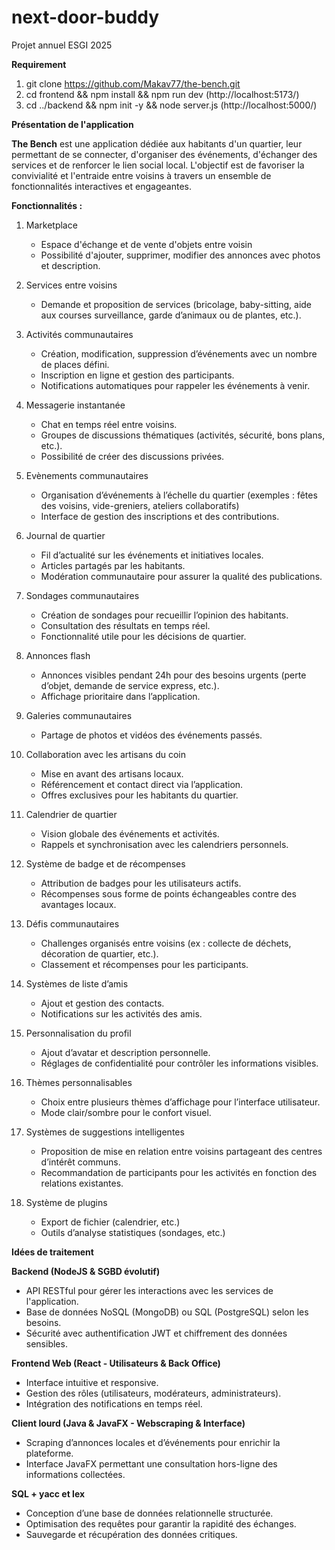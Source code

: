# next-door-buddy

Projet annuel ESGI 2025

**Requirement**

1) git clone https://github.com/Makav77/the-bench.git
2) cd frontend && npm install && npm run dev (http://localhost:5173/)
3) cd ../backend && npm init -y && node server.js (http://localhost:5000/)

**Présentation de l'application**

**The Bench** est une application dédiée aux habitants d'un quartier, leur permettant de se connecter, d'organiser des événements, d'échanger des services et de renforcer le lien social local. L'objectif est de favoriser la convivialité et l'entraide entre voisins à travers un ensemble de fonctionnalités interactives et engageantes.

**Fonctionnalités :**

1) Marketplace

   - Espace d'échange et de vente d'objets entre voisin
   - Possibilité d'ajouter, supprimer, modifier des annonces avec photos et description.
2) Services entre voisins

   - Demande et proposition de services (bricolage, baby-sitting, aide aux courses surveillance, garde d’animaux ou de plantes, etc.).
3) Activités communautaires

   - Création, modification, suppression d’événements avec un nombre de places défini.
   - Inscription en ligne et gestion des participants.
   - Notifications automatiques pour rappeler les événements à venir.
4) Messagerie instantanée

   - Chat en temps réel entre voisins.
   - Groupes de discussions thématiques (activités, sécurité, bons plans, etc.).
   - Possibilité de créer des discussions privées.
5) Evènements communautaires

   - Organisation d’événements à l’échelle du quartier (exemples : fêtes des voisins, vide-greniers, ateliers collaboratifs)
   - Interface de gestion des inscriptions et des contributions.
6) Journal de quartier

   - Fil d’actualité sur les événements et initiatives locales.
   - Articles partagés par les habitants.
   - Modération communautaire pour assurer la qualité des publications.
7) Sondages communautaires

   - Création de sondages pour recueillir l’opinion des habitants.
   - Consultation des résultats en temps réel.
   - Fonctionnalité utile pour les décisions de quartier.
8) Annonces flash

   - Annonces visibles pendant 24h pour des besoins urgents (perte d’objet, demande de service express, etc.).
   - Affichage prioritaire dans l’application.
9) Galeries communautaires

   - Partage de photos et vidéos des événements passés.
10) Collaboration avec les artisans du coin

    - Mise en avant des artisans locaux.
    - Référencement et contact direct via l’application.
    - Offres exclusives pour les habitants du quartier.
11) Calendrier de quartier

    - Vision globale des événements et activités.
    - Rappels et synchronisation avec les calendriers personnels.
12) Système de badge et de récompenses

    - Attribution de badges pour les utilisateurs actifs.
    - Récompenses sous forme de points échangeables contre des avantages locaux.
13) Défis communautaires

    - Challenges organisés entre voisins (ex : collecte de déchets, décoration de quartier, etc.).
    - Classement et récompenses pour les participants.
14) Systèmes de liste d’amis

    - Ajout et gestion des contacts.
    - Notifications sur les activités des amis.
15) Personnalisation du profil

    - Ajout d’avatar et description personnelle.
    - Réglages de confidentialité pour contrôler les informations visibles.
16) Thèmes personnalisables

    - Choix entre plusieurs thèmes d’affichage pour l’interface utilisateur.
    - Mode clair/sombre pour le confort visuel.
17) Systèmes de suggestions intelligentes

    - Proposition de mise en relation entre voisins partageant des centres d’intérêt communs.
    - Recommandation de participants pour les activités en fonction des relations existantes.
18) Système de plugins

    - Export de fichier (calendrier, etc.)
    - Outils d’analyse statistiques (sondages, etc.)

**Idées de traitement**

**Backend (NodeJS & SGBD évolutif)**

* API RESTful pour gérer les interactions avec les services de l'application.
* Base de données NoSQL (MongoDB) ou SQL (PostgreSQL) selon les besoins.
* Sécurité avec authentification JWT et chiffrement des données sensibles.

**Frontend Web (React - Utilisateurs & Back Office)**

* Interface intuitive et responsive.
* Gestion des rôles (utilisateurs, modérateurs, administrateurs).
* Intégration des notifications en temps réel.

**Client lourd (Java & JavaFX - Webscraping & Interface)**

* Scraping d’annonces locales et d’événements pour enrichir la plateforme.
* Interface JavaFX permettant une consultation hors-ligne des informations collectées.

**SQL + yacc et lex**

* Conception d’une base de données relationnelle structurée.
* Optimisation des requêtes pour garantir la rapidité des échanges.
* Sauvegarde et récupération des données critiques.
